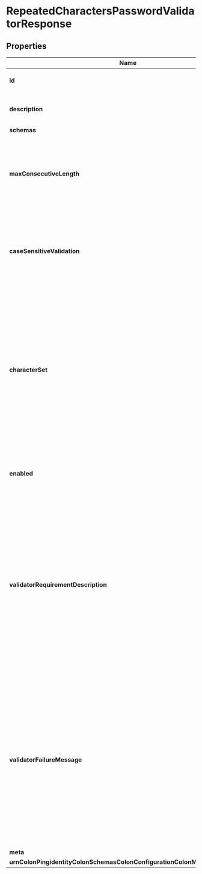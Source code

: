 

# RepeatedCharactersPasswordValidatorResponse


## Properties

| Name | Type | Description | Notes |
|------------ | ------------- | ------------- | -------------|
|**id** | **String** | Name of the Password Validator |  |
|**description** | **String** | A description for this Password Validator |  [optional] |
|**schemas** | **List&lt;EnumrepeatedCharactersPasswordValidatorSchemaUrn&gt;** |  |  |
|**maxConsecutiveLength** | **Integer** | Specifies the maximum number of times that any character can appear consecutively in a password value. |  |
|**caseSensitiveValidation** | **Boolean** | Indicates whether this password validator should treat password characters in a case-sensitive manner. |  |
|**characterSet** | **List&lt;String&gt;** | Specifies a set of characters that should be considered equivalent for the purpose of this password validator. This can be used, for example, to ensure that passwords contain no more than three consecutive digits. |  [optional] |
|**enabled** | **Boolean** | Indicates whether the password validator is enabled for use. |  |
|**validatorRequirementDescription** | **String** | Specifies a message that can be used to describe the requirements imposed by this password validator to end users. If a value is provided for this property, then it will override any description that may have otherwise been generated by the validator. |  [optional] |
|**validatorFailureMessage** | **String** | Specifies a message that may be provided to the end user in the event that a proposed password is rejected by this validator. If a value is provided for this property, then it will override any failure message that may have otherwise been generated by the validator. |  [optional] |
|**meta** | [**MetaMeta**](MetaMeta.md) |  |  [optional] |
|**urnColonPingidentityColonSchemasColonConfigurationColonMessagesColon20** | [**MetaUrnPingidentitySchemasConfigurationMessages20**](MetaUrnPingidentitySchemasConfigurationMessages20.md) |  |  [optional] |



